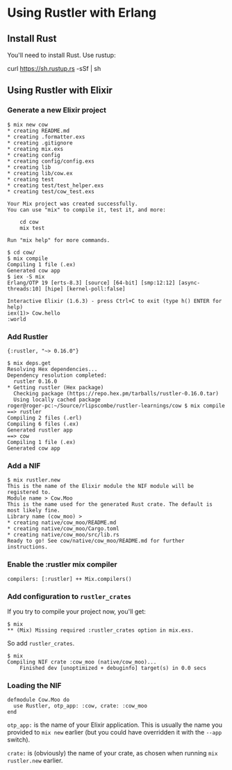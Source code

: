 # Using Rustler with Erlang

## Install Rust

You'll need to install Rust. Use rustup:

   curl https://sh.rustup.rs -sSf | sh

## Using Rustler with Elixir

### Generate a new Elixir project

```
$ mix new cow
* creating README.md
* creating .formatter.exs
* creating .gitignore
* creating mix.exs
* creating config
* creating config/config.exs
* creating lib
* creating lib/cow.ex
* creating test
* creating test/test_helper.exs
* creating test/cow_test.exs

Your Mix project was created successfully.
You can use "mix" to compile it, test it, and more:

    cd cow
    mix test

Run "mix help" for more commands.

$ cd cow/
$ mix compile
Compiling 1 file (.ex)
Generated cow app
$ iex -S mix
Erlang/OTP 19 [erts-8.3] [source] [64-bit] [smp:12:12] [async-threads:10] [hipe] [kernel-poll:false]

Interactive Elixir (1.6.3) - press Ctrl+C to exit (type h() ENTER for help)
iex(1)> Cow.hello
:world
```

### Add Rustler

    {:rustler, "~> 0.16.0"}

```
$ mix deps.get
Resolving Hex dependencies...
Dependency resolution completed:
  rustler 0.16.0
* Getting rustler (Hex package)
  Checking package (https://repo.hex.pm/tarballs/rustler-0.16.0.tar)
  Using locally cached package
roger@roger-pc:~/Source/rlipscombe/rustler-learnings/cow $ mix compile
==> rustler
Compiling 2 files (.erl)
Compiling 6 files (.ex)
Generated rustler app
==> cow
Compiling 1 file (.ex)
Generated cow app
```

### Add a NIF

```
$ mix rustler.new
This is the name of the Elixir module the NIF module will be registered to.
Module name > Cow.Moo
This is the name used for the generated Rust crate. The default is most likely fine.
Library name (cow_moo) >
* creating native/cow_moo/README.md
* creating native/cow_moo/Cargo.toml
* creating native/cow_moo/src/lib.rs
Ready to go! See cow/native/cow_moo/README.md for further instructions.
```

### Enable the :rustler mix compiler

    compilers: [:rustler] ++ Mix.compilers()

### Add configuration to `rustler_crates`

If you try to compile your project now, you'll get:

```
$ mix
** (Mix) Missing required :rustler_crates option in mix.exs.
```

So add `rustler_crates`.

```
$ mix
Compiling NIF crate :cow_moo (native/cow_moo)...
    Finished dev [unoptimized + debuginfo] target(s) in 0.0 secs
```

### Loading the NIF

```
defmodule Cow.Moo do
  use Rustler, otp_app: :cow, crate: :cow_moo
end
```

`otp_app:` is the name of your Elixir application. This is usually the name you
provided to `mix new` earlier (but you could have overridden it with the
`--app` switch).

`crate:` is (obviously) the name of your crate, as chosen when running
`mix rustler.new` earlier.
